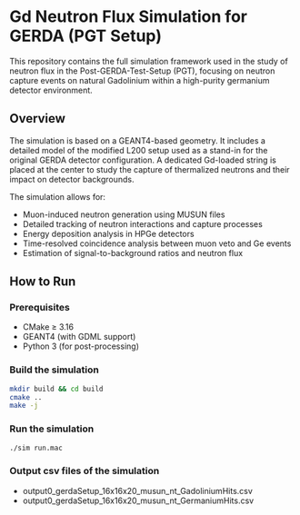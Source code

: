 # Gd Neutron Flux Simulation for GERDA (PGT Setup)

This repository contains the full simulation framework used in the study of neutron flux in the Post-GERDA-Test-Setup (PGT), focusing on neutron capture events on natural Gadolinium within a high-purity germanium detector environment.

## Overview

The simulation is based on a GEANT4-based geometry. It includes a detailed model of the modified L200 setup used as a stand-in for the original GERDA detector configuration. A dedicated Gd-loaded string is placed at the center to study the capture of thermalized neutrons and their impact on detector backgrounds.

The simulation allows for:

- Muon-induced neutron generation using MUSUN files
- Detailed tracking of neutron interactions and capture processes
- Energy deposition analysis in HPGe detectors
- Time-resolved coincidence analysis between muon veto and Ge events
- Estimation of signal-to-background ratios and neutron flux

## How to Run

### Prerequisites

- CMake ≥ 3.16
- GEANT4 (with GDML support)
- Python 3 (for post-processing)

### Build the simulation

```bash
mkdir build && cd build
cmake ..
make -j
```

### Run the simulation
```bash
./sim run.mac
```

### Output csv files of the simulation
- output0_gerdaSetup_16x16x20_musun_nt_GadoliniumHits.csv
- output0_gerdaSetup_16x16x20_musun_nt_GermaniumHits.csv
